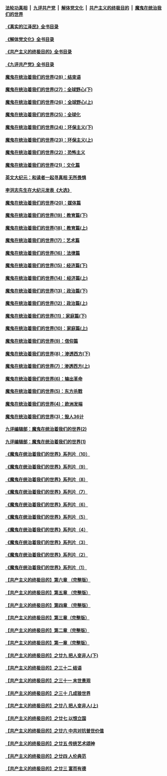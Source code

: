 ####  [法轮功真相](../../../../basic/blob/master/README.md?t=08230331) &nbsp;|&nbsp; [九评共产党](../../../../9ping.md/blob/master/README.md?t=08230331) &nbsp;|&nbsp; [解体党文化](../../../../jtdwh.md/blob/master/README.md?t=08230331)  &nbsp;|&nbsp; [共产主义的终极目的](../../../../gczydzjmd.md/blob/master/README.md?t=08230331) &nbsp;|&nbsp; [魔鬼在统治我们的世界](../../../../mgztzwmdsj.md/blob/master/README.md?t=08230331) 

#### [《真实的江泽民》全书目录](../pages/nsc422/n13721399.md?t=08230331) 

#### [《解体党文化》全书目录](../pages/nsc422/n13721157.md?t=08230331) 

#### [《共产主义的终极目的》全书目录](../pages/nsc422/n13721048.md?t=08230331) 

#### [《九评共产党》全书目录](../pages/nsc422/n13708085.md?t=08230331) 

#### [魔鬼在统治着我们的世界(28)：结束语](../pages/nsc422/n10936246.md?t=08230331) 

#### [魔鬼在统治着我们的世界(27)：全球野心(下)](../pages/nsc422/n10928319.md?t=08230331) 

#### [魔鬼在统治着我们的世界(26)：全球野心(上)](../pages/nsc422/n10900318.md?t=08230331) 

#### [魔鬼在统治着我们的世界(25)：全球化](../pages/nsc422/n10788205.md?t=08230331) 

#### [魔鬼在统治着我们的世界(24)：环保主义(下)](../pages/nsc422/n10695307.md?t=08230331) 

#### [魔鬼在统治着我们的世界(23)：环保主义(上)](../pages/nsc422/n10688613.md?t=08230331) 

#### [魔鬼在统治着我们的世界(22)：恐怖主义](../pages/nsc422/n10614727.md?t=08230331) 

#### [魔鬼在统治着我们的世界(21)：文化篇](../pages/nsc422/n10597706.md?t=08230331) 

#### [英文大纪元：和读者一起寻真相 无所畏惧](../pages/nsc422/n12542027.md?t=08230331) 

#### [李洪志先生在大纪元发表《大选》](../pages/nsc422/n12534746.md?t=08230331) 

#### [魔鬼在统治着我们的世界(20)：媒体篇](../pages/nsc422/n10586579.md?t=08230331) 

#### [魔鬼在统治着我们的世界(19)：教育篇(下)](../pages/nsc422/n10564808.md?t=08230331) 

#### [魔鬼在统治着我们的世界(18)：教育篇(上)](../pages/nsc422/n10526970.md?t=08230331) 

#### [魔鬼在统治着我们的世界(17)：艺术篇](../pages/nsc422/n10499093.md?t=08230331) 

#### [魔鬼在统治着我们的世界(16)：法律篇](../pages/nsc422/n10485969.md?t=08230331) 

#### [魔鬼在统治着我们的世界(15)：经济篇(下)](../pages/nsc422/n10469975.md?t=08230331) 

#### [魔鬼在统治着我们的世界(14)：经济篇(上)](../pages/nsc422/n10457370.md?t=08230331) 

#### [魔鬼在统治着我们的世界(13)：政治篇(下)](../pages/nsc422/n10448270.md?t=08230331) 

#### [魔鬼在统治着我们的世界(12)：政治篇(上)](../pages/nsc422/n10444576.md?t=08230331) 

#### [魔鬼在统治着我们的世界(11)：家庭篇(下)](../pages/nsc422/n10440961.md?t=08230331) 

#### [魔鬼在统治着我们的世界(10)：家庭篇(上)](../pages/nsc422/n10435448.md?t=08230331) 

#### [魔鬼在统治着我们的世界(9)：信仰篇](../pages/nsc422/n10432159.md?t=08230331) 

#### [魔鬼在统治着我们的世界(8)：渗透西方(下)](../pages/nsc422/n10429603.md?t=08230331) 

#### [魔鬼在统治着我们的世界(7)：渗透西方(上)](../pages/nsc422/n10426013.md?t=08230331) 

#### [魔鬼在统治着我们的世界(6)：输出革命](../pages/nsc422/n10421536.md?t=08230331) 

#### [魔鬼在统治着我们的世界(5)：东方杀戮](../pages/nsc422/n10417707.md?t=08230331) 

#### [魔鬼在统治着我们的世界(4)：欧洲发端](../pages/nsc422/n10414890.md?t=08230331) 

#### [魔鬼在统治着我们的世界(3)：毁人36计](../pages/nsc422/n10411583.md?t=08230331) 

#### [九评编辑部：魔鬼在统治着我们的世界(2)](../pages/nsc422/n10410036.md?t=08230331) 

#### [九评编辑部：魔鬼在统治着我们的世界(1)](../pages/nsc422/n10406825.md?t=08230331) 

#### [《魔鬼在统治着我们的世界》系列片（10）](../pages/nsc422/n12292670.md?t=08230331) 

#### [《魔鬼在统治着我们的世界》系列片（9）](../pages/nsc422/n12290859.md?t=08230331) 

#### [《魔鬼在统治着我们的世界》系列片（8）](../pages/nsc422/n12287445.md?t=08230331) 

#### [《魔鬼在统治着我们的世界》系列片（7）](../pages/nsc422/n12283425.md?t=08230331) 

#### [《魔鬼在统治着我们的世界》系列片（6）](../pages/nsc422/n12282314.md?t=08230331) 

#### [《魔鬼在统治着我们的世界》系列片（5）](../pages/nsc422/n12281419.md?t=08230331) 

#### [《魔鬼在统治着我们的世界》系列片（4）](../pages/nsc422/n12274024.md?t=08230331) 

#### [《魔鬼在统治着我们的世界》系列片（3）](../pages/nsc422/n12271322.md?t=08230331) 

#### [《魔鬼在统治着我们的世界》系列片（2）](../pages/nsc422/n12269049.md?t=08230331) 

#### [《魔鬼在统治着我们的世界》系列片（1）](../pages/nsc422/n12267575.md?t=08230331) 

#### [【共产主义的终极目的】第六章 （完整版）](../pages/nsc422/n11428913.md?t=08230331) 

#### [【共产主义的终极目的】第五章 （完整版）](../pages/nsc422/n11428912.md?t=08230331) 

#### [【共产主义的终极目的】第四章 （完整版）](../pages/nsc422/n11428907.md?t=08230331) 

#### [【共产主义的终极目的】第三章（完整版）](../pages/nsc422/n11428848.md?t=08230331) 

#### [【共产主义的终极目的】第二章（完整版）](../pages/nsc422/n11428831.md?t=08230331) 

#### [【共产主义的终极目的】第一章（完整版）](../pages/nsc422/n11417651.md?t=08230331) 

#### [【共产主义的终极目的】之廿九 把人变非人(下)](../pages/nsc422/n11344140.md?t=08230331) 

#### [【共产主义的终极目的】之三十二 结语](../pages/nsc422/n11360535.md?t=08230331) 

#### [【共产主义的终极目的】之三十一 末世景观](../pages/nsc422/n11351129.md?t=08230331) 

#### [【共产主义的终极目的】之三十 几成狼世界](../pages/nsc422/n11348280.md?t=08230331) 

#### [【共产主义的终极目的】之廿八 把人变非人(上)](../pages/nsc422/n11340492.md?t=08230331) 

#### [【共产主义的终极目的】之廿七 以恨立国](../pages/nsc422/n11336944.md?t=08230331) 

#### [【共产主义的终极目的】之廿六 中共对抗普世价值](../pages/nsc422/n11324785.md?t=08230331) 

#### [【共产主义的终极目的】之廿五 传统艺术颂神](../pages/nsc422/n11296396.md?t=08230331) 

#### [【共产主义的终极目的】之廿四 人伦典范](../pages/nsc422/n11296397.md?t=08230331) 

#### [【共产主义的终极目的】之廿三 富而有德](../pages/nsc422/n11283598.md?t=08230331) 


